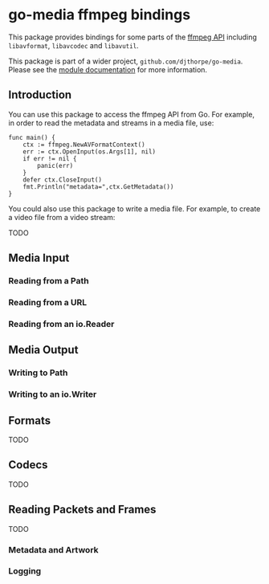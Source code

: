 
# go-media ffmpeg bindings

This package provides bindings for some parts of the [ffmpeg API](https://ffmpeg.org/doxygen/trunk/)
including `libavformat`, `libavcodec` and `libavutil`.

This package is part of a wider project, `github.com/djthorpe/go-media`.
Please see the [module documentation](https://github.com/djthorpe/go-media/blob/master/README.md)
for more information.

## Introduction

You can use this package to access the ffmpeg API from Go. For example, in order to read the metadata and streams in a media file, use:

```
func main() {
    ctx := ffmpeg.NewAVFormatContext()
    err := ctx.OpenInput(os.Args[1], nil)
    if err != nil {
        panic(err)
    }
    defer ctx.CloseInput()
    fmt.Println("metadata=",ctx.GetMetadata())
}
```

You could also use this package to write a media file. For example, to create a video file from a video stream:

TODO

## Media Input

### Reading from a Path

### Reading from a URL

### Reading from an io.Reader

## Media Output

### Writing to Path

### Writing to an io.Writer

## Formats

TODO

## Codecs

TODO

## Reading Packets and Frames

TODO

### Metadata and Artwork

### Logging

